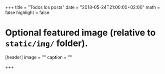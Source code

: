 +++
title = "Todos los posts"
date = "2018-05-24T21:00:00+02:00"
math = false
highlight = false

# Optional featured image (relative to `static/img/` folder).
[header]
image = ""
caption = ""

+++
